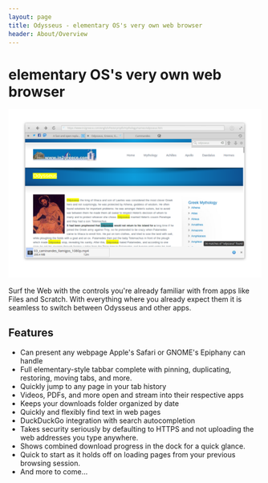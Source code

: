 ```yaml
---
layout: page
title: Odysseus - elementary OS's very own web browser
header: About/Overview
---
```


# elementary OS's very own web browser

<img src="screenshot.png" alt='Screenshot of Odysseus showcasing the "headerbar", tabbar, find-in-page, and downloads features.' />

Surf the Web with the controls you're already familiar with from apps like Files and Scratch. With everything where you already expect them it is seamless to switch between Odysseus and other apps. 

## Features

* Can present any webpage Apple's Safari or GNOME's Epiphany can handle
* Full elementary-style tabbar complete with pinning, duplicating, restoring, moving tabs, and more.
* Quickly jump to any page in your tab history
* Videos, PDFs, and more open and stream into their respective apps
* Keeps your downloads folder organized by date
* Quickly and flexibly find text in web pages
* DuckDuckGo integration with search autocompletion
* Takes security seriously by defaulting to HTTPS and not uploading the web addresses you type anywhere. 
* Shows combined download progress in the dock for a quick glance.
* Quick to start as it holds off on loading pages from your previous browsing session.
* And more to come…

